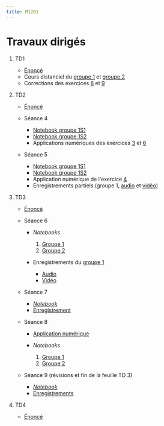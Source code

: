 ```yaml
---
title: M1201
---
```


# Travaux dirigés

1. TD1

	- [Énoncé](td1.pdf)
	- Cours distanciel du [groupe 1](td1-correction2.pdf) et [groupe 2](td1-correction1.pdf)
	- Corrections des exercices [8](1/8.pdf) et [9](1/9.pdf)

1. TD2

	- [Énoncé](td2.pdf)
	- Séance 4

		* [Notebook groupe 1S1](2/20201102_1S1.pdf)
		* [Notebook groupe 1S2](2/20201102_1S2.pdf)
		* Applications numériques des exercices [3](2/3.html) et [6](2/6.html)

	- Séance 5

		* [Notebook groupe 1S1](2/20201104_1S1.pdf)
		* [Notebook groupe 1S2](2/20201104_1S2.pdf)
		* Application numérique de l'exercice [4](2/4.html)
		* Enregistrements partiels (groupe 1, [audio](https://filesender.renater.fr/download.php?token=de107526-e9b0-4c23-8423-918dcbed44db&files_ids=2838013) et [vidéo](https://filesender.renater.fr/download.php?token=de107526-e9b0-4c23-8423-918dcbed44db&files_ids=2838014))

1. TD3

	* [Énoncé](td3.pdf)
	* Séance 6

		* *Notebooks*

			1. [Groupe 1](3/20201109_1S1.pdf)
			1. [Groupe 2](3/20201109_1S2.pdf)

		* Enregistrements du [groupe 1](https://filesender.renater.fr/?s=download&token=746dd78e-1ea4-44be-826e-6519b06153e5)

			- [Audio](https://filesender.renater.fr/download.php?token=746dd78e-1ea4-44be-826e-6519b06153e5&files_ids=2904718)
			- [Vidéo](https://filesender.renater.fr/download.php?token=746dd78e-1ea4-44be-826e-6519b06153e5&files_ids=2904719)

	* Séance 7

		* [*Notebook*](3/20201116.pdf)
		* [Enregistrement](https://filesender.renater.fr/?s=download&token=862c7e06-e310-4c96-92c8-a68066f20e48)

	* Séance 8

		* [Application numérique](3/20201123.html)
		* *Notebooks*

			1. [Groupe 1](3/20201123_1S1.pdf)
			1. [Groupe 2](3/20201123_1S2.pdf)

	* Séance 9 (révisions et fin de la feuille TD 3)

		* [*Notebook*](3/20201130.pdf)
		* [Enregistrements](https://filesender.renater.fr/?s=download&token=66cad127-8a14-40b8-ab9d-7ffaa738cde9)

1. TD4

	* [Énoncé](td4.pdf)

